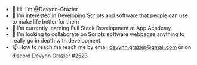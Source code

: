 - 👋 Hi, I’m @Devynn-Grazier
- 👀 I’m interested in Developing Scripts and software that people can use to make life better for them 
- 🌱 I’m currently learning Full Stack Development at App Academy 
- 💞️ I’m looking to collaborate on Scripts software webpages anything to really go in depth with development.
- 📫 How to reach me reach me by email devynn.grazier@gmail.com or on discord Devynn Grazier #2523 

<!---
Devynn-Grazier/Devynn-Grazier is a ✨ special ✨ repository because its `README.md` (this file) appears on your GitHub profile.
You can click the Preview link to take a look at your changes.
--->
